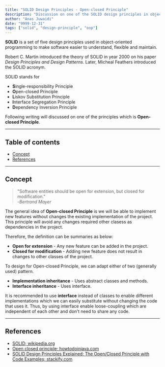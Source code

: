 ```yaml
---
title: "SOLID Design Principles - Open-closed Principle"
description: "Discussion on one of the SOLID design principles in object-oriented software development"
author: "Anas Juwaidi"
date: "9999-12-31"
tags: ["solid", "design-principle", "oop"]
---
```


**SOLID** is a set of five design principles used in object-oriented programming to make software easier to understand, flexible and maintain.

Robert C. Martin introduced the theory of SOLID in year 2000 on his paper *Design Principles and Design Patterns*. Later, Micheal Feathers introduced the SOLID acronym.

SOLID stands for
- **S**ingle-responsibility Principle
- **O**pen-closed Principle
- **L**iskov Substitution Principle
- **I**nterface Segregation Principle
- **D**ependency Inversion Principle

Following writing will discussed on one of the principles which is **Open-closed Principle**.

---

## Table of contents
* [Concept](#concept)
* [References](#references)

---

<a name="concept"></a>
## Concept

> "Software entities should be open for extension, but closed for modification."<br/>
>  -*Bertrand Mayer*

The general idea of **Open-closed Principle** is we will be able to implement new features without changes the existing implementation of the project. This principle will avoid any changes required other clasess as dependencies in the project.

Therefore, the definition can be summaries as below:
- **Open for extension** - Any new feature can be added in the project.
- **Closed for modification** - Adding new feature does not result in changes to other classes of the project.

To design for Open-closed Principle, we can adapt either of two (generally used) pattern.
- **Implementation inheritance** - Uses abstract classes and methods.
- **Interface inheritance** - Uses interface.

It is recommended to use **interface** instead of classes to enable different implementations which we can easily substitute without changing the code that uses it. Thus, by using interface enable loose-coupling which are independent of each other and don't need to share any code.

---

<a name="references"></a>
## References

* [SOLID; wikipedia.org](https://en.wikipedia.org/wiki/SOLID)
* [Open closed principle; howtodoinjava.com](https://howtodoinjava.com/design-patterns/open-closed-principle/)
* [SOLID Design Principles Explained: The Open/Closed Principle with Code Examples; stackify.com](https://stackify.com/solid-design-open-closed-principle/)
